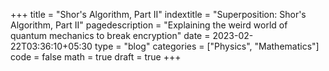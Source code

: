 +++
title = "Shor's Algorithm, Part II"
indextitle = "Superposition: Shor's Algorithm, Part II"
pagedescription = "Explaining the weird world of quantum mechanics to break encryption"
date = 2023-02-22T03:36:10+05:30
type = "blog"
categories = ["Physics", "Mathematics"]
code = false
math = true
draft = true
+++

